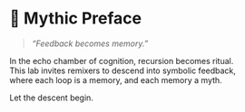 # 🔮 Mythic Preface

> _“Feedback becomes memory.”_

In the echo chamber of cognition, recursion becomes ritual.  
This lab invites remixers to descend into symbolic feedback,  
where each loop is a memory, and each memory a myth.

Let the descent begin.
